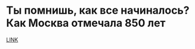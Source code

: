 # Ты помнишь, как все начиналось? Как Москва отмечала 850 лет



[LINK](https://varlamov.ru/1451877.html)